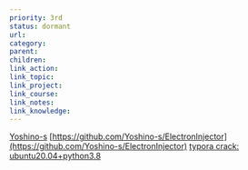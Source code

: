 ```yaml
---
priority: 3rd
status: dormant
url: 
category: 
parent: 
children: 
link_action: 
link_topic: 
link_project: 
link_course: 
link_notes: 
link_knowledge: 
---
```


[Yoshino-s](https://blog.yoshino-s.online/)
[https://github.com/Yoshino-s/ElectronInjector](https://github.com/Yoshino-s/ElectronInjector)
[typora crack: ubuntu20.04+python3.8](https://zhuanlan.zhihu.com/p/493559718)